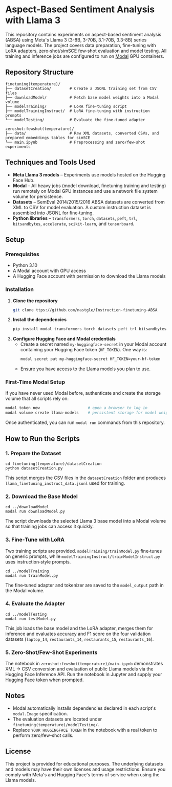 # Aspect-Based Sentiment Analysis with Llama 3

This repository contains experiments on aspect-based sentiment analysis (ABSA) using Meta's Llama 3 (3-8B, 3-70B, 3.1-70B, 3.3-8B) series language models.  The project covers data preparation, fine-tuning with LoRA adapters, zero‑shot/simSCE few‑shot evaluation and model testing.  All training and inference jobs are configured to run on [Modal](https://modal.com/) GPU containers.

## Repository Structure

```
finetuning(temperature)/
├── datasetCreation/        # Create a JSONL training set from CSV files
├── downloadModel/          # Fetch base model weights into a Modal volume
├── modelTraining/          # LoRA fine-tuning script
├── modelTrainingInstruct/  # LoRA fine-tuning with instruction prompts
└── modelTesting/           # Evaluate the fine-tuned adapter

zeroshot:fewshot(temperature)/
├── data/                   # Raw XML datasets, converted CSVs, and prepared embeddings tables for simSCE
└── main.ipynb              # Preprocessing and zero/few-shot experiments
```

## Techniques and Tools Used

- **Meta Llama 3 models** – Experiments use models hosted on the Hugging Face Hub.
- **Modal** – All heavy jobs (model download, finetuning training and testing) run remotely on Modal GPU instances and use a network file system volume for persistence.
- **Datasets** – SemEval 2014/2015/2016 ABSA datasets are converted from XML to CSV for model evaluation. A custom instruction dataset is assembled into JSONL for fine‑tuning.
- **Python libraries** – `transformers`, `torch`, `datasets`, `peft`, `trl`, `bitsandbytes`, `accelerate`, `scikit-learn`, and `tensorboard`.

## Setup

### Prerequisites

- Python 3.10
- A Modal account with GPU access
- A Hugging Face account with permission to download the Llama models

### Installation

1. **Clone the repository**
   ```bash
   git clone ttps://github.com/nastgle/Instruction-finetuning-ABSA
   ```
2. **Install the dependencies**
   ```bash
   pip install modal transformers torch datasets peft trl bitsandbytes accelerate scikit-learn tensorboard
   ```
3. **Configure Hugging Face and Modal credentials**
   - Create a secret named `my-huggingface-secret` in your Modal account containing your Hugging Face token (`HF_TOKEN`).  One way is:
     ```bash
     modal secret put my-huggingface-secret HF_TOKEN=your-hf-token
     ```
   - Ensure you have access to the Llama models you plan to use.

### First-Time Modal Setup

If you have never used Modal before, authenticate and create the storage volume that all scripts rely on:

```bash
modal token new                     # open a browser to log in
modal volume create llama-models    # persistent storage for model weights
```

Once authenticated, you can run `modal run` commands from this repository.

## How to Run the Scripts

### 1. Prepare the Dataset

```
cd finetuning(temperature)/datasetCreation
python datasetCreation.py
```

This script merges the CSV files in the `datasetCreation` folder and produces `llama_finetuning_instruct_data.jsonl` used for training.

### 2. Download the Base Model

```
cd ../downloadModel
modal run downloadModel.py
```

The script downloads the selected Llama 3 base model into a Modal volume so that training jobs can access it quickly.

### 3. Fine‑Tune with LoRA

Two training scripts are provided.  `modelTraining/trainModel.py` fine‑tunes on generic prompts, while `modelTrainingInstruct/trainModelInstruct.py` uses instruction‑style prompts.

```
cd ../modelTraining
modal run trainModel.py
```

The fine‑tuned adapter and tokenizer are saved to the `model_output` path in the Modal volume.

### 4. Evaluate the Adapter

```
cd ../modelTesting
modal run testModel.py
```

This job loads the base model and the LoRA adapter, merges them for inference and evaluates accuracy and F1 score on the four validation datasets (`laptop_14`, `restaurants_14`, `restaurants_15`, `restaurants_16`).

### 5. Zero‑Shot/Few‑Shot Experiments

The notebook in `zeroshot:fewshot(temperature)/main.ipynb` demonstrates XML → CSV conversion and evaluation of public Llama models via the Hugging Face Inference API.  Run the notebook in Jupyter and supply your Hugging Face token when prompted.

## Notes

- Modal automatically installs dependencies declared in each script's `modal.Image` specification.
- The evaluation datasets are located under `finetuning(temperature)/modelTesting/`.
- Replace `YOUR HUGGINGFACE TOKEN` in the notebook with a real token to perform zero/few-shot calls.

## License

This project is provided for educational purposes.  The underlying datasets and models may have their own licenses and usage restrictions.  Ensure you comply with Meta's and Hugging Face's terms of service when using the Llama models.
